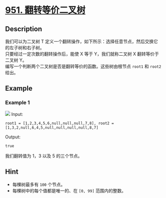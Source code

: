 # [951. 翻转等价二叉树](https://leetcode-cn.com/problems/flip-equivalent-binary-trees/)
## Description
我们可以为二叉树 T 定义一个翻转操作，如下所示：选择任意节点，然后交换它的左子树和右子树。  
只要经过一定次数的翻转操作后，能使 X 等于 Y，我们就称二叉树 X 翻转等价于二叉树 Y。  
编写一个判断两个二叉树是否是翻转等价的函数。这些树由根节点 `root1` 和 `root2` 给出。  
## Example
### Example 1
![](https://assets.leetcode.com/uploads/2018/11/29/tree_ex.png)
Input:  
```
root1 = [1,2,3,4,5,6,null,null,null,7,8], root2 = [1,3,2,null,6,4,5,null,null,null,null,8,7]
```
Output:
```
true
```
我们翻转值为 1，3 以及 5 的三个节点。
## Hint
- 每棵树最多有 `100` 个节点。
- 每棵树中的每个值都是唯一的、在 `[0, 99]` 范围内的整数。
